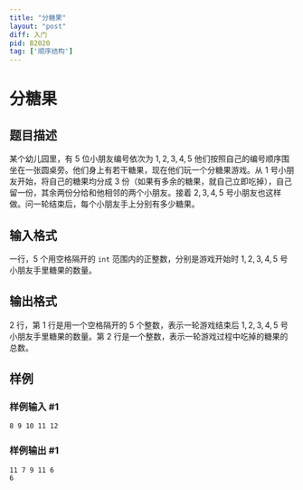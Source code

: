 ```yaml
---
title: "分糖果"
layout: "post"
diff: 入门
pid: B2020
tag: ['顺序结构']
---
```

# 分糖果
## 题目描述

某个幼儿园里，有 $5$ 位小朋友编号依次为 $1,2,3,4,5$ 他们按照自己的编号顺序围坐在一张圆桌旁。他们身上有若干糖果，现在他们玩一个分糖果游戏。从 $1$ 号小朋友开始，将自己的糖果均分成 $3$ 份（如果有多余的糖果，就自己立即吃掉），自己留一份，其余两份分给和他相邻的两个小朋友。接着 $2,3,4,5$ 号小朋友也这样做。问一轮结束后，每个小朋友手上分别有多少糖果。
## 输入格式

一行，$5$ 个用空格隔开的 `int` 范围内的正整数，分别是游戏开始时  $1,2,3,4,5$ 号小朋友手里糖果的数量。
## 输出格式

$2$ 行，第 $1$ 行是用一个空格隔开的 $5$ 个整数，表示一轮游戏结束后  $1,2,3,4,5$ 号小朋友手里糖果的数量。第 $2$ 行是一个整数，表示一轮游戏过程中吃掉的糖果的总数。
## 样例

### 样例输入 #1
```
8 9 10 11 12
```
### 样例输出 #1
```
11 7 9 11 6
6
```
